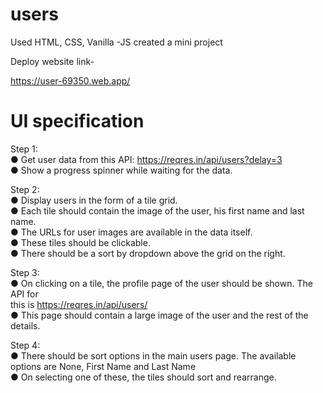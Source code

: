 # users
Used HTML, CSS, Vanilla -JS created a mini project


Deploy website link-

https://user-69350.web.app/



# UI specification

Step 1:<br/>
● Get user data from this API: https://reqres.in/api/users?delay=3 <br/>
● Show a progress spinner while waiting for the data.<br/>


Step 2:<br/>
● Display users in the form of a tile grid.<br/>
● Each tile should contain the image of the user, his first name and last name.<br/>
● The URLs for user images are available in the data itself.<br/>
● These tiles should be clickable.<br/>
● There should be a sort by dropdown above the grid on the right.<br/>


Step 3:<br/>
● On clicking on a tile, the profile page of the user should be shown. The API for<br/>
this is https://reqres.in/api/users/<id><br/>
● This page should contain a large image of the user and the rest of the details.<br/>


Step 4:<br/>
● There should be sort options in the main users page. The available options are
None, First Name and Last Name<br/>
● On selecting one of these, the tiles should sort and rearrange.<br/>

